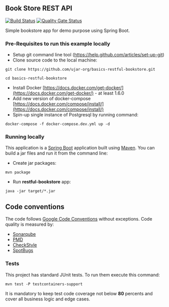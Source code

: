 ## Book Store REST API

[![Build Status](https://drone.ujar.org/api/badges/ujar-org/basics-restful-bookstore/status.svg?ref=refs/heads/develop)](https://drone.ujar.org/ujar-org/basics-restful-bookstore)
[![Quality Gate Status](https://sonarqube.ujar.org/api/project_badges/measure?project=ujar-org%3Abasics-restful-bookstore&metric=alert_status&token=70b9ded94778a03dce7d745221611ca2b18ce79d)](https://sonarqube.ujar.org/dashboard?id=ujar-org%3Abasics-restful-bookstore)

Simple bookstore app for demo purpose using Spring Boot.

### Pre-Requisites to run this example locally

- Setup git command line tool (https://help.github.com/articles/set-up-git)
- Clone source code to the local machine:

```
git clone https://github.com/ujar-org/basics-restful-bookstore.git

cd basics-restful-bookstore
```

- Install Docker [https://docs.docker.com/get-docker/](https://docs.docker.com/get-docker/) - at least 1.6.0
- Add new version of docker-compose [https://docs.docker.com/compose/install/](https://docs.docker.com/compose/install/)
- Spin-up single instance of Postgresql by running command:

```
docker-compose -f docker-compose.dev.yml up -d
```

### Running locally

This application is a [Spring Boot](https://spring.io/guides/gs/spring-boot) application built
using [Maven](https://spring.io/guides/gs/maven/). You can build a jar files and run it from the command line:

- Create jar packages:

```
mvn package
```

- Run **restful-bookstore** app:

```
java -jar target/*.jar
```

## Code conventions

The code follows [Google Code Conventions](https://google.github.io/styleguide/javaguide.html) without exceptions. Code
quality is measured by:

- [Sonarqube](https://sonarqube.ujar.org/dashboard?id=ujar-org%3Abasics-restful-bookstore)
- [PMD](https://pmd.github.io/)
- [CheckStyle](https://checkstyle.sourceforge.io/)
- [SpotBugs](https://spotbugs.github.io/)

### Tests

This project has standard JUnit tests. To run them execute this command:

```
mvn test -P testcontainers-support
```

It is mandatory to keep test code coverage not below **80** percents and cover all business logic and edge cases.
